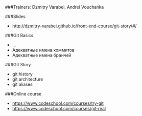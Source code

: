 ###Trainers: Dzmitry Varabei, Andrei Vouchanka  

###Slides
- http://dzmitry-varabei.github.io/front-end-course/git-story/#/

###Git Basics
  - ...
  - Адекватные имена коммитов
  - Адекватные имена бранчей

###Git Story
- git history
- git architecture
- git aliases

###Online course
- https://www.codeschool.com/courses/try-git
- https://www.codeschool.com/courses/git-real